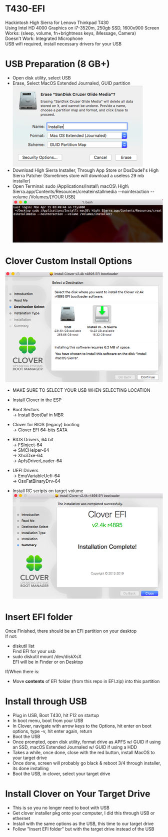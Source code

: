 # T430-EFI
Hackintosh High Sierra for Lenovo Thinkpad T430 <br />
Using Intel HD 4000 Graphics on i7-3520m, 250gb SSD, 1600x900 Screen <br />
Works: (sleep, volume, fn+brightness keys, iMessage, Camera) <br />
Doesn't Work: Integrated Microphone <br />
USB wifi required, install necessary drivers for your USB <br />

# USB Preparation (8 GB+)
- Open disk utility, select USB <br />
- Erase, Select MacOS Extended Journaled, GUID partition <br />
![Disk Utility](/README_Images/disk_util.png)
- Download High Sierra Installer, Through App Store or DosDude1's High Sierra Patcher (Sometimes store will download a useless 29 mb installer) <br />
- Open Terminal: sudo /Applications/Install\ macOS\ High\ Sierra.app/Contents/Resources/createinstallmedia --nointeraction --volume /Volumes/[YOUR USB] <br />
![Terminal](/README_Images/Term.png)
# Clover Custom Install Options
![Clover Select](/README_Images/Clover_select.png)
- MAKE SURE TO SELECT YOUR USB WHEN SELECTING LOCATION <br />

- Install Clover in the ESP <br />
- Boot Sectors <br />
    -> Install Boot0af in MBR
- Clover for BIOS (legacy) booting <br />
    -> Clover EFI 64-bits SATA
- BIOS Drivers, 64 bit <br />
    -> FSInject-64 <br />
    -> SMCHelper-64 <br />
    -> XhciDxe-64 <br />
    -> ApfsDriverLoader-64 <br />
- UEFI Drivers <br />
  -> EmuVariableUefi-64 <br />
	-> OsxFatBinaryDrv-64 <br />
- Install RC scripts on target volume
![Clover End](/README_Images/Clover_end.png)

# Insert EFI folder
Once Finished, there should be an EFI partition on your desktop <br />
If not: <br />
- diskutil list <br />
Find EFI for your usb <br />
- sudo diskutil mount /dev/diskXsX <br />
EFI will be in Finder or on Desktop <br />

If/When there is:<br />
- Move **contents** of EFI folder (from this repo in EFI.zip) into this partition <br />

# Install through USB
- Plug in USB, Boot T430, hit F12 on startup <br />
- In boot menu, boot from your USB <br />
- In Clover, navigate with arrow keys to the Options, hit enter on boot options, type -v, hit enter again, return <br />
- Boot the USB <br />
- Once prompted, open disk utility, format drive as APFS w/ GUID if using an SSD, macOS Extended Journaled w/ GUID if using a HDD <br />
- Takes a while, once done, close with the red button, install MacOS to your target drive <br />
- Once done, screen will probably go black & reboot 3/4 through installer, its done installing <br />
- Boot the USB, in clover, select your target drive <br />

# Install Clover on Your Target Drive
- This is so you no longer need to boot with USB <br />
- Get clover installer pkg onto your computer, I did this through USB or ethernet <br />
- Install with the same options as the USB, this time to our target drive <br />
- Follow "Insert EFI folder" but with the target drive instead of the USB <br />
